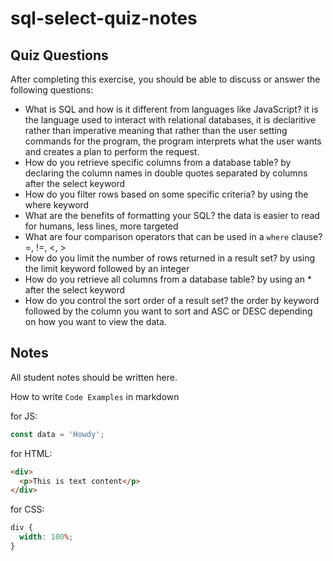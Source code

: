 # sql-select-quiz-notes

## Quiz Questions

After completing this exercise, you should be able to discuss or answer the following questions:

- What is SQL and how is it different from languages like JavaScript?
  it is the language used to interact with relational databases, it is declaritive rather than imperative
  meaning that rather than the user setting commands for the program, the program interprets what the user
  wants and creates a plan to perform the request.
- How do you retrieve specific columns from a database table?
  by declaring the column names in double quotes separated by columns after the select keyword
- How do you filter rows based on some specific criteria?
  by using the where keyword
- What are the benefits of formatting your SQL?
  the data is easier to read for humans, less lines, more targeted
- What are four comparison operators that can be used in a `where` clause?
  =, !=, <, >
- How do you limit the number of rows returned in a result set?
  by using the limit keyword followed by an integer
- How do you retrieve all columns from a database table?
  by using an \* after the select keyword
- How do you control the sort order of a result set?
  the order by keyword followed by the column you want to sort and ASC or DESC depending on how you
  want to view the data.

## Notes

All student notes should be written here.

How to write `Code Examples` in markdown

for JS:

```javascript
const data = 'Howdy';
```

for HTML:

```html
<div>
  <p>This is text content</p>
</div>
```

for CSS:

```css
div {
  width: 100%;
}
```
